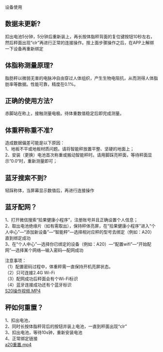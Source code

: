 设备使用
<a name="TIRfv"></a>
## 数据未更新?
扣出电池5分钟，5分钟后重新装上，再长按体脂秤背面的复位键按钮10秒左右，然后秤面出现“clr”再进行正常的连接操作。按上面步骤操作之后，在APP上解绑一下设备再重新绑定
<a name="3VPSE"></a>
## 体脂称测量原理?
脂肪秤以微弱无害的电脉冲自由穿过人体组织，产生生物电阻抗，从而测得人体脂肪率等数据。性能可靠，精度在0.1%。
<a name="H0y7d"></a>
## 正确的使用方法?
赤脚站在称上，接触测量电极。待体重数值稳定后即完成测量。
<a name="cjzyW"></a>
## 体重秤称重不准?
造成数据偏差可能是以下原因：<br />1、地板不平或地板材质问题。请将智能秤放置平整、坚硬的地面上；<br />2、安装（更换）电池首次称重或搬动智能秤时。请用脚踩亮秤面，等待秤面显示”0.0“时，重新测量即可；
<a name="nVIyX"></a>
## 蓝牙搜索不到?
轻踩称体，当屏幕显示数值后，再进行连接操作
<a name="Oscg0"></a>
## 蓝牙配网？
1、打开微信搜索“拾果健康小程序”，注册账号并且正确设置个人信息；<br />2、取出电池绝缘片（如有需取出），保持秤体亮屏，在“拾果健康小程序”进入“个人中心”—“添加新设备”—“智能秤”—选择相对应秤的型号去绑定（例如：A20）直到绑定成功<br />3、在“个人中心”—选择你已绑定的设备（例如：A20）—“配置wifi”—“开始配网”—选择某个网络—输入密码—配网成功


注意事项：<br />（1）配置密码过程中，体重秤需一直保持开机亮屏状态。<br />（2）只可连接2.4G Wi-Fi<br />（3）配网成功后秤面会有个Wi-Fi标识<br />（4）蓝牙连接成功还有个蓝牙标识<br />[S20操作视频.MP4](https://lifesense.yuque.com/attachments/yuque/0/2023/mp4/223399/1676270883867-7cd408f0-cae8-41ab-be50-89aa26dc03af.mp4?_lake_card=%7B%22src%22%3A%22https%3A%2F%2Flifesense.yuque.com%2Fattachments%2Fyuque%2F0%2F2023%2Fmp4%2F223399%2F1676270883867-7cd408f0-cae8-41ab-be50-89aa26dc03af.mp4%22%2C%22name%22%3A%22S20%E6%93%8D%E4%BD%9C%E8%A7%86%E9%A2%91.MP4%22%2C%22size%22%3A12208802%2C%22ext%22%3A%22mp4%22%2C%22source%22%3A%22%22%2C%22status%22%3A%22done%22%2C%22download%22%3Atrue%2C%22taskId%22%3A%22uc4adfc1f-3b04-4307-96dc-6a0c52c03a0%22%2C%22taskType%22%3A%22upload%22%2C%22type%22%3A%22video%2Fmp4%22%2C%22__spacing%22%3A%22both%22%2C%22id%22%3A%22u953ece52%22%2C%22margin%22%3A%7B%22top%22%3Atrue%2C%22bottom%22%3Atrue%7D%2C%22card%22%3A%22file%22%7D)

<a name="cCnSS"></a>
## 秤如何重置？
1、扣出电池，<br />2、同时长按体脂秤背后的按钮并装上电池，一直到秤面出现“clr”<br />3、扣出电池，等待10s钟，重新安装电池<br />4、正常绑定链接<br />[a20重置.mp4](https://lifesense.yuque.com/attachments/yuque/0/2023/mp4/223399/1676270910487-189a4ce9-d244-4302-b1c3-235a6cae14da.mp4?_lake_card=%7B%22src%22%3A%22https%3A%2F%2Flifesense.yuque.com%2Fattachments%2Fyuque%2F0%2F2023%2Fmp4%2F223399%2F1676270910487-189a4ce9-d244-4302-b1c3-235a6cae14da.mp4%22%2C%22name%22%3A%22a20%E9%87%8D%E7%BD%AE.mp4%22%2C%22size%22%3A9045680%2C%22ext%22%3A%22mp4%22%2C%22source%22%3A%22%22%2C%22status%22%3A%22done%22%2C%22download%22%3Atrue%2C%22taskId%22%3A%22u41711eb1-4c51-4c07-899c-5cbfe48db9f%22%2C%22taskType%22%3A%22upload%22%2C%22type%22%3A%22video%2Fmp4%22%2C%22__spacing%22%3A%22both%22%2C%22id%22%3A%22ub6993753%22%2C%22margin%22%3A%7B%22top%22%3Atrue%2C%22bottom%22%3Atrue%7D%2C%22card%22%3A%22file%22%7D)

